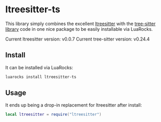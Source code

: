# ltreesitter-ts
This library simply combines the excellent [ltreesitter](https://github.com/euclidianace/ltreesitter) with the [tree-sitter library](https://github.com/tree-sitter/tree-sitter/tree/master/lib) code in one nice package to be easily installable via LuaRocks.

Current ltreesitter version: v0.0.7
Current tree-sitter version: v0.24.4

## Install
It can be installed via LuaRocks:

```bash
luarocks install ltreesitter-ts
```

## Usage
It ends up being a drop-in replacement for ltreesitter after install:

```lua
local ltreesitter = require("ltreesitter")
```
